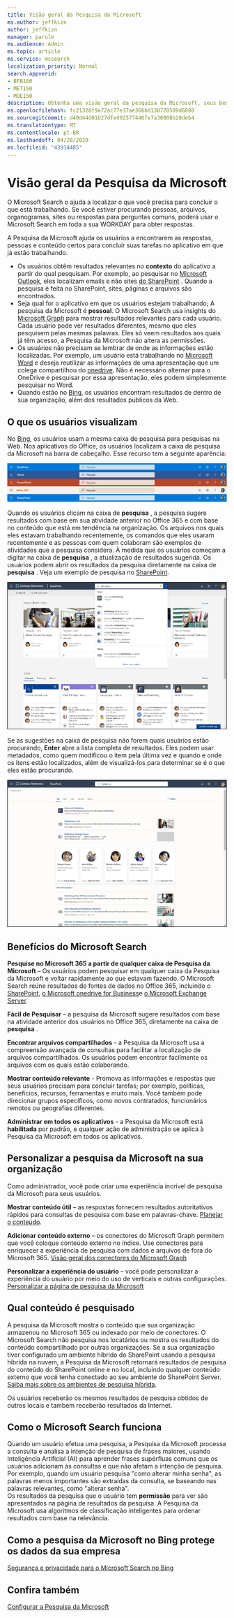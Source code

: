 ```yaml
---
title: Visão geral da Pesquisa da Microsoft
ms.author: jeffkizn
author: jeffkizn
manager: parulm
ms.audience: Admin
ms.topic: article
ms.service: mssearch
localization_priority: Normal
search.appverid:
- BFB160
- MET150
- MOE150
description: Obtenha uma visão geral da pesquisa da Microsoft, seus benefícios e quais aplicativos dão suporte à pesquisa da Microsoft.
ms.openlocfilehash: fc21328f9a72ac77e37ae366bd138770509d6080
ms.sourcegitcommit: d40d44d01b27dfed92577446fe7a30008b28deb4
ms.translationtype: MT
ms.contentlocale: pt-BR
ms.lasthandoff: 04/28/2020
ms.locfileid: "43914485"
---
```

# <a name="overview-of-microsoft-search"></a>Visão geral da Pesquisa da Microsoft

O Microsoft Search o ajuda a localizar o que você precisa para concluir o que está trabalhando. Se você estiver procurando pessoas, arquivos, organogramas, sites ou respostas para perguntas comuns, poderá usar o Microsoft Search em toda a sua WORKDAY para obter respostas.

A Pesquisa da Microsoft ajuda os usuários a encontrarem as respostas, pessoas e conteúdo certos para concluir suas tarefas no aplicativo em que já estão trabalhando.

- Os usuários obtêm resultados relevantes no **contexto** do aplicativo a partir do qual pesquisam. Por exemplo, ao pesquisar no [Microsoft Outlook](https://www.microsoft.com/outlook), eles localizam emails e não sites [do SharePoint](http://sharepoint.com/) . Quando a pesquisa é feita no SharePoint, sites, páginas e arquivos são encontrados.
- Seja qual for o aplicativo em que os usuários estejam trabalhando; A pesquisa da Microsoft é **pessoal**. O Microsoft Search usa insights do [Microsoft Graph](https://developer.microsoft.com/graph/) para mostrar resultados relevantes para cada usuário. Cada usuário pode ver resultados diferentes, mesmo que eles pesquisem pelas mesmas palavras. Eles só veem resultados aos quais já têm acesso, a Pesquisa da Microsoft não altera as permissões.
- Os usuários não precisam se lembrar de onde as informações estão localizadas. Por exemplo, um usuário está trabalhando no [Microsoft Word](https://products.office.com/word) e deseja reutilizar as informações de uma apresentação que um colega compartilhou do [onedrive](https://onedrive.live.com/about/). Não é necessário alternar para o OneDrive e pesquisar por essa apresentação, eles podem simplesmente pesquisar no Word.
- Quando estão no [Bing](https://bing.com), os usuários encontram resultados de dentro de sua organização, além dos resultados públicos da Web.

## <a name="what-users-see"></a>O que os usuários visualizam

No [Bing](https://bing.com), os usuários usam a mesma caixa de pesquisa para pesquisas na Web. Nos aplicativos do Office, os usuários localizam a caixa de pesquisa da Microsoft na barra de cabeçalho. Esse recurso tem a seguinte aparência:

![Capturas de tela de janelas de aplicativos com a caixa do Microsoft Search no cabeçalho](media/Headings_520.png)

Quando os usuários clicam na caixa de **pesquisa** , a pesquisa sugere resultados com base em sua atividade anterior no Office 365 e com base no conteúdo que está em tendência na organização. Os arquivos nos quais eles estavam trabalhando recentemente, os comandos que eles usaram recentemente e as pessoas com quem colaboram são exemplos de atividades que a pesquisa considera. À medida que os usuários começam a digitar na caixa de **pesquisa** , a atualização de resultados sugerida. Os usuários podem abrir os resultados da pesquisa diretamente na caixa de **pesquisa** . Veja um exemplo de pesquisa no [SharePoint](http://sharepoint.com/).

![Capturas de tela da caixa do Microsoft Search com uma consulta e resultados sugeridos](media/SERP_text_520.png)

Se as sugestões na caixa de pesquisa não forem quais usuários estão procurando, **Enter** abre a lista completa de resultados. Eles podem usar metadados, como quem modificou o item pela última vez e quando e onde os itens estão localizados, além de visualizá-los para determinar se é o que eles estão procurando.

![Capturas de tela da página de resultados da Pesquisa da Microsoft](media/search_box.png)

## <a name="benefits-of-microsoft-search"></a>Benefícios do Microsoft Search

**Pesquise no Microsoft 365 a partir de qualquer caixa de Pesquisa da Microsoft** – Os usuários podem pesquisar em qualquer caixa da Pesquisa da Microsoft e voltar rapidamente ao que estavam fazendo. O Microsoft Search reúne resultados de fontes de dados no Office 365, incluindo o [SharePoint](http://sharepoint.com/), [o Microsoft onedrive for Business](https://onedrive.live.com/about/business/)e [o Microsoft Exchange Server](https://products.office.com/exchange/microsoft-exchange-server).

**Fácil de Pesquisar** – a pesquisa da Microsoft sugere resultados com base na atividade anterior dos usuários no Office 365, diretamente na caixa de **pesquisa** .

**Encontrar arquivos compartilhados** - a Pesquisa da Microsoft usa a compreensão avançada de consultas para facilitar a localização de arquivos compartilhados. Os usuários podem encontrar facilmente os arquivos com os quais estão colaborando.

**Mostrar conteúdo relevante** - Promova as informações e respostas que seus usuários precisam para concluir tarefas; por exemplo, políticas, benefícios, recursos, ferramentas e muito mais. Você também pode direcionar grupos específicos, como novos contratados, funcionários remotos ou geografias diferentes.

**Administrar em todos os aplicativos** - a Pesquisa da Microsoft está **habilitada** por padrão, e qualquer ação de administração se aplica à Pesquisa da Microsoft em todos os aplicativos.

## <a name="tailoring-microsoft-search-to-your-organization"></a>Personalizar a pesquisa da Microsoft na sua organização

Como administrador, você pode criar uma experiência incrível de pesquisa da Microsoft para seus usuários.

**Mostrar conteúdo útil** – as respostas fornecem resultados autoritativos rápidos para consultas de pesquisa com base em palavras-chave. [Planejar o conteúdo](plan-your-content.md).

**Adicionar conteúdo externo** – os conectores do Microsoft Graph permitem que você coloque conteúdo externo no índice. Use conectores para enriquecer a experiência de pesquisa com dados e arquivos de fora do Microsoft 365. [Visão geral dos conectores do Microsoft Graph](connectors-overview.md)

**Personalizar a experiência do usuário** – você pode personalizar a experiência do usuário por meio do uso de verticais e outras configurações. [Personalizar a página de pesquisa da Microsoft](customize-search-page.md)

## <a name="what-content-is-searched"></a>Qual conteúdo é pesquisado

A pesquisa da Microsoft mostra o conteúdo que sua organização armazenou no Microsoft 365 ou indexado por meio de conectores. O Microsoft Search não pesquisa nos locatários ou mostra os resultados do conteúdo compartilhado por outras organizações. Se a sua organização tiver configurado um ambiente híbrido do SharePoint usando a pesquisa híbrida na nuvem, a Pesquisa da Microsoft retornará resultados de pesquisa do conteúdo do SharePoint online e no local, incluindo qualquer conteúdo externo que você tenha conectado ao seu ambiente do SharePoint Server. [Saiba mais sobre os ambientes de pesquisa híbrida](https://docs.microsoft.com/sharepoint/hybrid/learn-about-cloud-hybrid-search-for-sharepoint).

Os usuários receberão os mesmos resultados de pesquisa obtidos de outros locais e também receberão resultados da Internet.

## <a name="how-microsoft-search-works"></a>Como o Microsoft Search funciona

Quando um usuário efetua uma pesquisa, a Pesquisa da Microsoft processa a consulta e analisa a intenção de pesquisa de frases maiores, usando Inteligência Artificial (AI) para aprender frases supérfluas comuns que os usuários adicionam às consultas e que não afetam a intenção de pesquisa. Por exemplo, quando um usuário pesquisa "como alterar minha senha", as palavras menos importantes são extraídas da consulta, se baseando nas palavras relevantes, como "alterar senha".  
Os resultados da pesquisa que o usuário tem **permissão** para ver são apresentados na página de resultados da pesquisa. A Pesquisa da Microsoft usa algoritmos de classificação inteligentes para ordenar resultados com base na relevância.

## <a name="how-microsoft-search-in-bing-protects-your-company-data"></a>Como a pesquisa da Microsoft no Bing protege os dados da sua empresa

[Segurança e privacidade para o Microsoft Search no Bing](security-for-search.md)

## <a name="see-also"></a>Confira também

[Configurar a Pesquisa da Microsoft](setup-microsoft-search.md)
